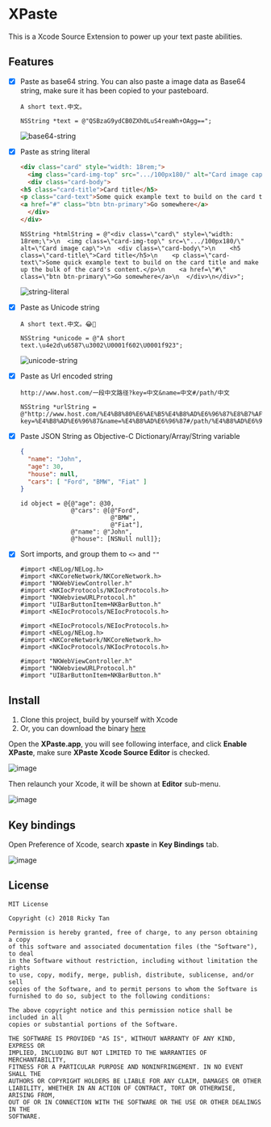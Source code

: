 # XPaste
This is a Xcode Source Extension to power up your text paste abilities.

## Features
- [x] Paste as base64 string. You can also paste a image data as Base64 string, make sure it has been copied to your pasteboard.
  ```text
  A short text.中文。
  ```
  ```objc
  NSString *text = @"QSBzaG9ydCB0ZXh0LuS4reaWh+OAgg==";
  ```
  ![base64-string](https://user-images.githubusercontent.com/1250207/46783725-f1f7c680-cd5d-11e8-917e-994f9b36518a.gif)

- [x] Paste as string literal
  ```html
  <div class="card" style="width: 18rem;">
    <img class="card-img-top" src=".../100px180/" alt="Card image cap">
    <div class="card-body">
  <h5 class="card-title">Card title</h5>
  <p class="card-text">Some quick example text to build on the card title and make up the bulk of the card's content.</p>
  <a href="#" class="btn btn-primary">Go somewhere</a>
    </div>
  </div>
  ```
  ```objc
  NSString *htmlString = @"<div class=\"card\" style=\"width: 18rem;\">\n  <img class=\"card-img-top\" src=\".../100px180/\" alt=\"Card image cap\">\n  <div class=\"card-body\">\n    <h5 class=\"card-title\">Card title</h5>\n    <p class=\"card-text\">Some quick example text to build on the card title and make up the bulk of the card's content.</p>\n    <a href=\"#\" class=\"btn btn-primary\">Go somewhere</a>\n  </div>\n</div>";
  ```
  ![string-literal](https://user-images.githubusercontent.com/1250207/46783558-4a7a9400-cd5d-11e8-80dc-65c2c12f48b1.gif)

- [x] Paste as Unicode string
  ```text
  A short text.中文。😂🤣
  ```
  ```objc
  NSString *unicode = @"A short text.\u4e2d\u6587\u3002\U0001f602\U0001f923";
  ```
  ![unicode-string](https://user-images.githubusercontent.com/1250207/46783817-413df700-cd5e-11e8-9b86-2ad527920089.gif)

- [x] Paste as Url encoded string
  ```text
  http://www.host.com/一段中文路径?key=中文&name=中文#/path/中文
  ```
  ```objc
  NSString *urlString = @"http://www.host.com/%E4%B8%80%E6%AE%B5%E4%B8%AD%E6%96%87%E8%B7%AF%E5%BE%84?key=%E4%B8%AD%E6%96%87&name=%E4%B8%AD%E6%96%87#/path/%E4%B8%AD%E6%96%87";
  ```

- [x] Paste JSON String as Objective-C Dictionary/Array/String variable
  ```json
  {
    "name": "John",
    "age": 30,
    "house": null,
    "cars": [ "Ford", "BMW", "Fiat" ]
  }
  ```
  ```objc
  id object = @{@"age": @30,
                @"cars": @[@"Ford",
                           @"BMW",
                           @"Fiat"],
                @"name": @"John",
                @"house": [NSNull null]};
  ```
  
- [x] Sort imports, and group them to `<>` and `""`
  ```objc
  #import <NELog/NELog.h>
  #import <NKCoreNetwork/NKCoreNetwork.h>
  #import "NKWebViewController.h"
  #import <NKIocProtocols/NKIocProtocols.h>
  #import "NKWebviewURLProtocol.h"
  #import "UIBarButtonItem+NKBarButton.h"
  #import <NEIocProtocols/NEIocProtocols.h>
  ```
  
  ```objc
  #import <NEIocProtocols/NEIocProtocols.h>
  #import <NELog/NELog.h>
  #import <NKCoreNetwork/NKCoreNetwork.h>
  #import <NKIocProtocols/NKIocProtocols.h>

  #import "NKWebViewController.h"
  #import "NKWebviewURLProtocol.h"
  #import "UIBarButtonItem+NKBarButton.h"
   ```

## Install

1. Clone this project, build by yourself with Xcode
2. Or, you can download the binary [here](https://github.com/rickytan/XPaste/releases/download/v1.3/XPaste.app.zip)

Open the **XPaste.app**, you will see following interface, and click **Enable XPaste**, make sure **XPaste Xcode Source Editor** is checked.

![image](https://user-images.githubusercontent.com/1250207/46783018-2cac2f80-cd5b-11e8-9fda-c97126a8167e.png)

Then relaunch your Xcode, it will be shown at **Editor** sub-menu.

![image](https://user-images.githubusercontent.com/1250207/46782854-75171d80-cd5a-11e8-97e1-e9c3023c26c1.png)

## Key bindings
Open Preference of Xcode, search **xpaste** in **Key Bindings** tab.

![image](https://user-images.githubusercontent.com/1250207/46782797-3e410780-cd5a-11e8-84eb-80cd3b28e514.png)

## License
```
MIT License

Copyright (c) 2018 Ricky Tan

Permission is hereby granted, free of charge, to any person obtaining a copy
of this software and associated documentation files (the "Software"), to deal
in the Software without restriction, including without limitation the rights
to use, copy, modify, merge, publish, distribute, sublicense, and/or sell
copies of the Software, and to permit persons to whom the Software is
furnished to do so, subject to the following conditions:

The above copyright notice and this permission notice shall be included in all
copies or substantial portions of the Software.

THE SOFTWARE IS PROVIDED "AS IS", WITHOUT WARRANTY OF ANY KIND, EXPRESS OR
IMPLIED, INCLUDING BUT NOT LIMITED TO THE WARRANTIES OF MERCHANTABILITY,
FITNESS FOR A PARTICULAR PURPOSE AND NONINFRINGEMENT. IN NO EVENT SHALL THE
AUTHORS OR COPYRIGHT HOLDERS BE LIABLE FOR ANY CLAIM, DAMAGES OR OTHER
LIABILITY, WHETHER IN AN ACTION OF CONTRACT, TORT OR OTHERWISE, ARISING FROM,
OUT OF OR IN CONNECTION WITH THE SOFTWARE OR THE USE OR OTHER DEALINGS IN THE
SOFTWARE.
```
